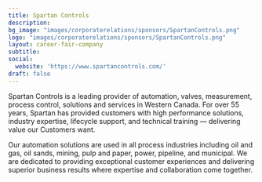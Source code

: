 ```yaml
---
title: Spartan Controls
description: 
bg_image: "images/corporaterelations/sponsors/SpartanControls.png"
logo: "images/corporaterelations/sponsors/SpartanControls.png"
layout: career-fair-company
subtitle: 
social:
  website: 'https://www.spartancontrols.com/'
draft: false
---
```


Spartan Controls is a leading provider of automation, valves, measurement, process control, solutions and services in Western Canada. For over 55 years, Spartan has provided customers with high performance solutions, industry expertise, lifecycle support, and technical training — delivering value our Customers want.

Our automation solutions are used in all process industries including oil and gas, oil sands, mining, pulp and paper, power, pipeline, and municipal. We are dedicated to providing exceptional customer experiences and delivering superior business results where expertise and collaboration come together.